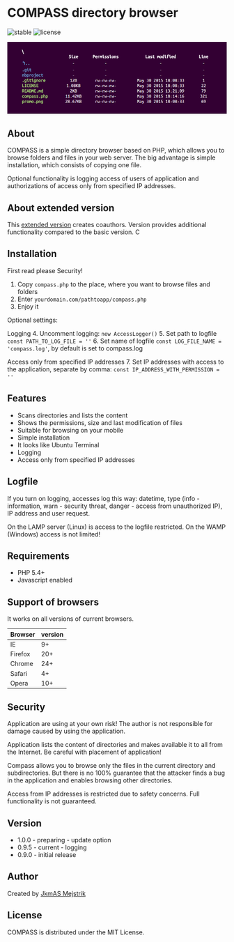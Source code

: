 COMPASS directory browser
=========================
![stable](https://img.shields.io/badge/stable-0.9.5-blue.svg) ![license](https://img.shields.io/badge/license-MIT-brightgreen.svg) 

<p align="center">
  <img src="https://github.com/JkmAS/CompassDirectoryBrowser/blob/master/promo.png" alt="Compass Directory browser"/>
</p>

About
-----
COMPASS is a simple directory browser based on PHP, which allows you to browse 
folders and files in your web server. The big advantage is simple installation, 
which consists of copying one file.

Optional functionality is logging access of users of application and 
authorizations of access only from specified IP addresses.

About extended version
-----

This <a href="https://github.com/JkmAS/CompassDirectoryBrowser/tree/extended">extended version</a> creates coauthors. Version provides additional 
functionality compared to the basic version. C

Installation
------------
First read please Security!

  1. Copy `compass.php` to the place, where you want to browse files and folders
  2. Enter `yourdomain.com/pathtoapp/compass.php`
  3. Enjoy it
  
Optional settings:

Logging
  4. Uncomment logging: `new AccessLogger()`
  5. Set path to logfile `const PATH_TO_LOG_FILE = ''`
  6. Set name of logfile `const LOG_FILE_NAME = 'compass.log'`, by default is set to compass.log

Access only from specified IP addresses
  7. Set IP addresses with access to the application, separate by comma: `const IP_ADDRESS_WITH_PERMISSION = ''`


Features
--------

  * Scans directories and lists the content
  * Shows the permissions, size and last modification of files
  * Suitable for browsing on your mobile
  * Simple installation
  * It looks like Ubuntu Terminal
  * Logging
  * Access only from specified IP addresses

Logfile
-------
If you turn on logging, accesses log this way: datetime, type (info - information,
warn - security threat, danger - access from unauthorized IP), IP address and user request.

On the LAMP server (Linux) is access to the logfile restricted. On the WAMP (Windows)
access is not limited!

Requirements
------------

  * PHP 5.4+
  * Javascript enabled

Support of browsers
-------------------

It works on all versions of current browsers.

Browser  | version
-------- | -------
IE       | 9+
Firefox  | 20+
Chrome   | 24+
Safari   | 4+
Opera    | 10+

Security
--------
Application are using at your own risk! The author is not responsible for damage 
caused by using the application.

Application lists the content of directories and makes available it to all from 
the Internet. Be careful with placement of application!

Compass allows you to browse only the files in the current directory and 
subdirectories. But there is no 100% guarantee that the attacker finds a bug in 
the application and enables browsing other directories.

Access from IP addresses is restricted due to safety concerns. 
Full functionality is not guaranteed.

Version
------

  * 1.0.0 - preparing - update option 
  * 0.9.5 - current - logging
  * 0.9.0 - initial release

Author
------

Created by [JkmAS Mejstrik](http://www.jkmas.cz)

License
-------

COMPASS is distributed under the MIT License.
